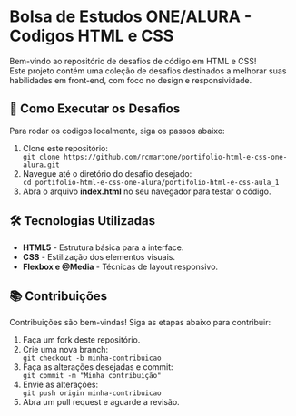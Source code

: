<body>
    <h1>Bolsa de Estudos ONE/ALURA - Codigos HTML e CSS</h1>
    <p>Bem-vindo ao repositório de desafios de código em HTML e CSS! <br>Este projeto contém uma coleção de desafios destinados a melhorar suas habilidades em front-end, com foco no design e responsividade.</p>
    <h2>🚀 Como Executar os Desafios</h2>
    <p>Para rodar os codigos localmente, siga os passos abaixo:</p>
    <ol>
        <li>Clone este repositório:</li>
        <code>git clone https://github.com/rcmartone/portifolio-html-e-css-one-alura.git</code>
        <li>Navegue até o diretório do desafio desejado:</li>
        <code>cd portifolio-html-e-css-one-alura/portifolio-html-e-css-aula_1</code>
        <li>Abra o arquivo <strong>index.html</strong> no seu navegador para testar o código.</li>
    </ol>
    <h2 class="technologies">🛠 Tecnologias Utilizadas</h2>
    <div class="technologies">
        <ul>
            <li><strong>HTML5</strong> - Estrutura básica para a interface.</li>
            <li><strong>CSS</strong> - Estilização dos elementos visuais.</li>
            <li><strong>Flexbox e @Media</strong> - Técnicas de layout responsivo.</li>
        </ul>
    </div>
    <h2 class="contribute">📚 Contribuições</h2>
    <div class="contribute">
        <p>Contribuições são bem-vindas! Siga as etapas abaixo para contribuir:</p>
        <ol>
            <li>Faça um fork deste repositório.</li>
            <li>Crie uma nova branch:</li>
            <code>git checkout -b minha-contribuicao</code>
            <li>Faça as alterações desejadas e commit:</li>
            <code>git commit -m "Minha contribuição"</code>
            <li>Envie as alterações:</li>
            <code>git push origin minha-contribuicao</code>
            <li>Abra um pull request e aguarde a revisão.</li>
        </ol>
    </div>
</body>

